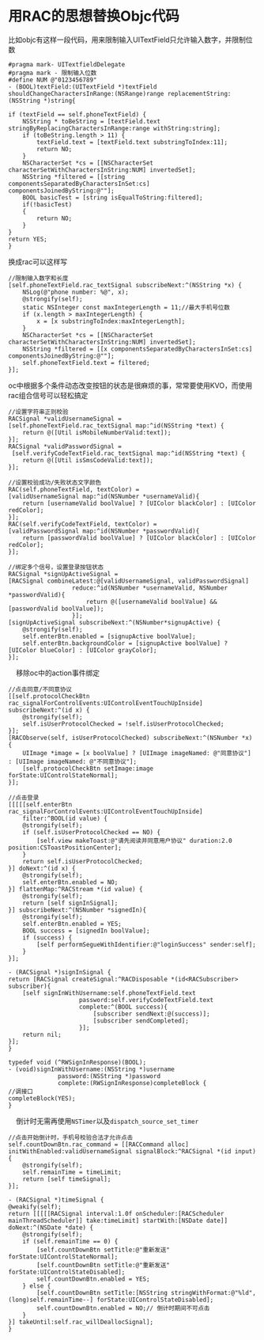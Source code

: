 # 用RAC的思想替换Objc代码

比如objc有这样一段代码，用来限制输入UITextField只允许输入数字，并限制位数

    #pragma mark- UITextfieldDelegate
    #pragma mark - 限制输入位数
    #define NUM @"0123456789"
    - (BOOL)textField:(UITextField *)textField shouldChangeCharactersInRange:(NSRange)range replacementString:(NSString *)string{
    
    if (textField == self.phoneTextField) {
        NSString * toBeString = [textField.text stringByReplacingCharactersInRange:range withString:string];
        if (toBeString.length > 11) {
            textField.text = [textField.text substringToIndex:11];
            return NO;
        }
        NSCharacterSet *cs = [[NSCharacterSet characterSetWithCharactersInString:NUM] invertedSet];
        NSString *filtered = [[string componentsSeparatedByCharactersInSet:cs] componentsJoinedByString:@""];
        BOOL basicTest = [string isEqualToString:filtered];
        if(!basicTest)
        {
            return NO;
        }
    }
    return YES;
    }
    
 换成rac可以这样写
 
    //限制输入数字和长度
    [self.phoneTextField.rac_textSignal subscribeNext:^(NSString *x) {
        NSLog(@"phone number: %@", x);
        @strongify(self);
        static NSInteger const maxIntegerLength = 11;//最大手机号位数
        if (x.length > maxIntegerLength) {
            x = [x substringToIndex:maxIntegerLength];
        }
        NSCharacterSet *cs = [[NSCharacterSet characterSetWithCharactersInString:NUM] invertedSet];
        NSString *filtered = [[x componentsSeparatedByCharactersInSet:cs] componentsJoinedByString:@""];
        self.phoneTextField.text = filtered;
    }];


oc中根据多个条件动态改变按钮的状态是很麻烦的事，常常要使用KVO，而使用rac组合信号可以轻松搞定

    //设置字符串正则校验
    RACSignal *validUsernameSignal =
    [self.phoneTextField.rac_textSignal map:^id(NSString *text) {
        return @([Util isMobileNumberValid:text]);
    }];
    RACSignal *validPasswordSignal =
     [self.verifyCodeTextField.rac_textSignal map:^id(NSString *text) {
        return @([Util isSmsCodeValid:text]);
    }];
    
    //设置校验成功/失败状态文字颜色
    RAC(self.phoneTextField, textColor) =
    [validUsernameSignal map:^id(NSNumber *usernameValid){
        return [usernameValid boolValue] ? [UIColor blackColor] : [UIColor redColor];
    }];
    RAC(self.verifyCodeTextField, textColor) =
    [validPasswordSignal map:^id(NSNumber *passwordValid){
        return [passwordValid boolValue] ? [UIColor blackColor] : [UIColor redColor];
    }];
    
    //绑定多个信号，设置登录按钮状态
    RACSignal *signUpActiveSignal =
    [RACSignal combineLatest:@[validUsernameSignal, validPasswordSignal]
                      reduce:^id(NSNumber *usernameValid, NSNumber *passwordValid){
                          return @([usernameValid boolValue] && [passwordValid boolValue]);
                      }];
    [signUpActiveSignal subscribeNext:^(NSNumber*signupActive) {
        @strongify(self);
        self.enterBtn.enabled = [signupActive boolValue];
        self.enterBtn.backgroundColor = [signupActive boolValue] ? [UIColor blueColor] : [UIColor grayColor];
    }];
    
移除oc中的action事件绑定

    //点击同意/不同意协议
    [[self.protocolCheckBtn rac_signalForControlEvents:UIControlEventTouchUpInside] subscribeNext:^(id x) {
        @strongify(self);
        self.isUserProtocolChecked = !self.isUserProtocolChecked;
    }];
    [RACObserve(self, isUserProtocolChecked) subscribeNext:^(NSNumber *x) {
        UIImage *image = [x boolValue] ? [UIImage imageNamed: @"同意协议"] : [UIImage imageNamed: @"不同意协议"];
        [self.protocolCheckBtn setImage:image forState:UIControlStateNormal];
    }];
    
    //点击登录
    [[[[[self.enterBtn rac_signalForControlEvents:UIControlEventTouchUpInside] 
        filter:^BOOL(id value) {
        @strongify(self);
        if (self.isUserProtocolChecked == NO) {
            [self.view makeToast:@"请先阅读并同意用户协议" duration:2.0 position:CSToastPositionCenter];
        }
        return self.isUserProtocolChecked;
    }] doNext:^(id x) {
        @strongify(self);
        self.enterBtn.enabled = NO;
    }] flattenMap:^RACStream *(id value) {
        @strongify(self);
        return [self signInSignal];
    }] subscribeNext:^(NSNumber *signedIn){
        @strongify(self);
        self.enterBtn.enabled = YES;
        BOOL success = [signedIn boolValue];
        if (success) {
            [self performSegueWithIdentifier:@"loginSuccess" sender:self];
        }
    }];
    
    - (RACSignal *)signInSignal {
    return [RACSignal createSignal:^RACDisposable *(id<RACSubscriber> subscriber){
        [self signInWithUsername:self.phoneTextField.text
                        password:self.verifyCodeTextField.text
                        complete:^(BOOL success){
                            [subscriber sendNext:@(success)];
                            [subscriber sendCompleted];
                        }];
        return nil;
    }];
    }

    typedef void (^RWSignInResponse)(BOOL);
    - (void)signInWithUsername:(NSString *)username
                  password:(NSString *)password
                  complete:(RWSignInResponse)completeBlock {
    //调接口
    completeBlock(YES);
    }
    
倒计时无需再使用`NSTimer`以及`dispatch_source_set_timer`

    //点击开始倒计时，手机号校验合法才允许点击
    self.countDownBtn.rac_command = [[RACCommand alloc] initWithEnabled:validUsernameSignal signalBlock:^RACSignal *(id input) {
        @strongify(self);
        self.remainTime = timeLimit;
        return [self timeSignal];
    }];
    
    - (RACSignal *)timeSignal {
    @weakify(self);
    return [[[[[RACSignal interval:1.0f onScheduler:[RACScheduler mainThreadScheduler]] take:timeLimit] startWith:[NSDate date]] doNext:^(NSDate *date) {
        @strongify(self);
        if (self.remainTime == 0) {
            [self.countDownBtn setTitle:@"重新发送" forState:UIControlStateNormal];
            [self.countDownBtn setTitle:@"重新发送" forState:UIControlStateDisabled];
            self.countDownBtn.enabled = YES;
        } else {
            [self.countDownBtn setTitle:[NSString stringWithFormat:@"%ld", (long)self.remainTime--] forState:UIControlStateDisabled];
            self.countDownBtn.enabled = NO;// 倒计时期间不可点击
        }
    }] takeUntil:self.rac_willDeallocSignal];
    }
    
